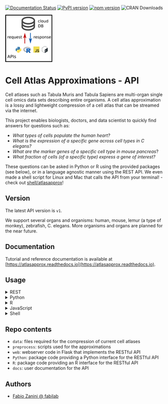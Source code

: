 [![Documentation Status](https://readthedocs.org/projects/atlasapprox/badge/?version=latest)](https://apidocs.atlasapprox.org/en/latest/?badge=latest)
[![PyPI version](https://badge.fury.io/py/atlasapprox.svg)](https://badge.fury.io/py/atlasapprox)
[![npm version](https://badge.fury.io/js/atlasapprox.svg)](https://badge.fury.io/js/atlasapprox)
![CRAN Downloads](https://cranlogs.r-pkg.org/badges/atlasapprox)

<img src="https://raw.githubusercontent.com/fabilab/cell_atlas_approximations/main/figures/figure_API.png" width="150" height="150">

# Cell Atlas Approximations - API
Cell atlases such as Tabula Muris and Tabula Sapiens are multi-organ single cell omics data sets describing entire organisms. A cell atlas approximation is a lossy and lightweight compression of a cell atlas that can be streamed via the internet.

This project enables biologists, doctors, and data scientist to quickly find answers for questions such as:

- *What types of cells populate the human heart?*
- *What is the expression of a specific gene across cell types in C elegans?*
- *What are the marker genes of a specific cell type in mouse pancreas*?
- *What fraction of cells (of a specific type) express a gene of interest?*

These questions can be asked in Python or R using the provided packages (see below), or in a language agnostic manner using the REST API. We even made a shell script for Linux and Mac that calls the API from your terminal! - check out [shell/atlasapprox](https://github.com/fabilab/cell_atlas_approximations_API/blob/main/shell/atlasapprox)!

## Version
The latest API version is `v1`.

We support several organs and organisms: human, mouse, lemur (a type of monkey), zebrafish, C. elegans. More organisms and organs are planned for the near future.

## Documentation
Tutorial and reference documentation is available at [https://atlasapprox.readthedocs.io](https://atlasapprox.readthedocs.io).

## Usage
<details> 

<summary> REST </summary>

### REST
The REST interface is language-agnostic and can be queried using any HTTP request handler, e.g. in JavaScript:

```javascript
(async () => {
  let response = await fetch("http://api.atlasapprox.org/v1/organisms");
  if (response.ok) {
    let data = await response.json();
    console.log(data);
  }  
})();
```

Similar results can be obtained via Python's `requests`, R's `httr`, etc. If you are using Python or R, however, please consider using the dedicated interfaces below, as they are more efficient and easier on our servers thanks to caching.
</details>

<details>
  <summary>Python</summary>

### Python
The Python interface uses a central `API` class. Its methods implement the REST endpoints:

```python
import atlasapprox

api = atlasapprox.API()
print(api.organisms())
print(api.celltypes(organism="c_elegans", organ="whole"))
```
</details>

<details>
  <summary>R</summary>

### R
The R interface includes a number of `GetXXX` functions connected to the REST endpoints:

```R
library("atlasapprox")

organisms <- GetOrganisms()
print(organisms)
```
</details>

<details>
  <summary>JavaScript</summary>

### JavaScript/nodejs
An object containing one function for each API endpoint is exported by the `atlasapprox` npm package:

```javascript
let atlasapprox = require('atlasapprox');
(async () => {
  let data = await atlasapprox.organisms();
  console.log(data);
  }  
})();

```
</details>

<details>
  <summary>Shell</summary>

### Shell (bash, zsh, et similia)
A single script is provided in this repo under `shell/atlasapprox`. Usage instructions are included, but as a quick example:

```bash
atlasapprox average --organism=m_musculus --organ=Lung --features=Col1a1,Ptprc
```

Note that the output is a serialized JSON string: you'll probably need some kind of parser to interpret the results.

</details>

## Repo contents
- `data`: files required for the compression of current cell atlases
- `preprocess`: scripts used for the approximations
- `web`: webserver code in Flask that implements the RESTful API
- `Python`: package code providing a Python interface for the RESTful API
- `R`: package code providing an R interface for the RESTful API
- `docs`: user documentation for the API

## Authors
- [Fabio Zanini @ fabilab](https://fabilab.org)
